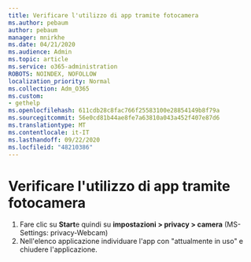 ```yaml
---
title: Verificare l'utilizzo di app tramite fotocamera
ms.author: pebaum
author: pebaum
manager: mnirkhe
ms.date: 04/21/2020
ms.audience: Admin
ms.topic: article
ms.service: o365-administration
ROBOTS: NOINDEX, NOFOLLOW
localization_priority: Normal
ms.collection: Adm_O365
ms.custom:
- gethelp
ms.openlocfilehash: 611cdb28c8fac766f25583100e28854149b8f79a
ms.sourcegitcommit: 56e0cd81b44ae8fe7a63810a043a452f407e87d6
ms.translationtype: MT
ms.contentlocale: it-IT
ms.lasthandoff: 09/22/2020
ms.locfileid: "48210386"
---
```

# <a name="check-for-app-using-camera"></a>Verificare l'utilizzo di app tramite fotocamera

1. Fare clic su **Start**e quindi su **impostazioni > privacy > camera** (MS-Settings: privacy-Webcam)
2. Nell'elenco applicazione individuare l'app con "attualmente in uso" e chiudere l'applicazione.
